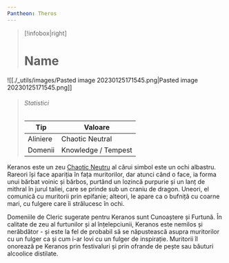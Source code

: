 ```yaml
---
Pantheon: Theros
---
```

> [!infobox|right]
> # Name
![[./_utils/images/Pasted image 20230125171545.png|Pasted image 20230125171545.png]]
> ###### Statistici
> | Tip |  Valoare |
> | ---- | ---- |
> | Aliniere | Chaotic Neutral |
> | Domenii | Knowledge / Tempest |

Keranos este un zeu [Chaotic Neutru](https://www.cbr.com/dnd-chaotic-neutral-pc-better/) al cărui simbol este un ochi albastru. Rareori își face apariția în fața muritorilor, dar atunci când o face, ia forma unui bărbat voinic și bărbos, purtând un lozincă purpurie și un lanț de mithral în jurul taliei, care se prinde sub un craniu de dragon. Uneori, el comunică cu muritorii prin epifanie; alteori, le apare ca o bufniță cu coarne mari, cu fulgere care îi strălucesc în ochi.

Domeniile de Cleric sugerate pentru Keranos sunt Cunoaștere și Furtună. În calitate de zeu al furtunilor și al înțelepciunii, Keranos este nemilos și nerăbdător - și este la fel de probabil să se năpustească asupra muritorilor cu un fulger ca și cum i-ar lovi cu un fulger de inspirație. Muritorii îl onorează pe Keranos prin festivaluri și prin ofrande de pește sau băuturi alcoolice distilate.